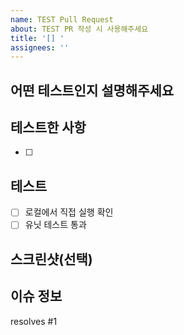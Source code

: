 ```yaml
---
name: TEST Pull Request
about: TEST PR 작성 시 사용해주세요
title: '[] '
assignees: ''
---
```


## 어떤 테스트인지 설명해주세요

<!-- 어떤 테스트에 대한 PR인지 설명해주세요 -->

## 테스트한 사항

<!-- 테스트에 대한 구체적인 사항을 작성해주세요 -->

- [ ]

## 테스트

<!-- 아래 테스트를 다 통과했는지 확인해주세요 -->

- [ ] 로컬에서 직접 실행 확인
- [ ] 유닛 테스트 통과

## 스크린샷(선택)

<!-- 필요시 이미지를 첨부해주세요 -->

## 이슈 정보

<!-- PR과 연결할 관련 이슈를 적어주세요 (자동으로 닫힘) -->

resolves #1
